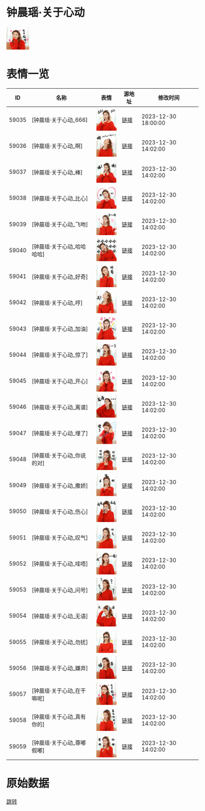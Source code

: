 # 钟晨瑶·关于心动

<img src="./cover.png" height="60" alt="cover" />

# 表情一览

|ID|名称|表情|源地址|修改时间|
|----|----|----|----|----|
|59035|[钟晨瑶·关于心动_666]|<img src="./pic/059035_%5B钟晨瑶·关于心动_666%5D.png" height="60" alt="666"/>|[链接](https://i0.hdslb.com/bfs/garb/2c9cb04e676f1c2e55e0673c595f706a05f6e8ac.png)|2023-12-30 18:00:00|
|59036|[钟晨瑶·关于心动_啊]|<img src="./pic/059036_%5B钟晨瑶·关于心动_啊%5D.png" height="60" alt="啊"/>|[链接](https://i0.hdslb.com/bfs/garb/1c803ab6696f7bce83764de5a9f24837f63a19a3.png)|2023-12-30 14:02:00|
|59037|[钟晨瑶·关于心动_棒]|<img src="./pic/059037_%5B钟晨瑶·关于心动_棒%5D.png" height="60" alt="棒"/>|[链接](https://i0.hdslb.com/bfs/garb/671dd85e7f5cc0a0711810736692f1667d81bf1d.png)|2023-12-30 14:02:00|
|59038|[钟晨瑶·关于心动_比心]|<img src="./pic/059038_%5B钟晨瑶·关于心动_比心%5D.png" height="60" alt="比心"/>|[链接](https://i0.hdslb.com/bfs/garb/ad97a05314924cbe2305bdefee0477a592b5530d.png)|2023-12-30 14:02:00|
|59039|[钟晨瑶·关于心动_飞吻]|<img src="./pic/059039_%5B钟晨瑶·关于心动_飞吻%5D.png" height="60" alt="飞吻"/>|[链接](https://i0.hdslb.com/bfs/garb/a499dcf6b0e8e86a879dc7fcb6d5f906dc1c64de.png)|2023-12-30 14:02:00|
|59040|[钟晨瑶·关于心动_哈哈哈哈]|<img src="./pic/059040_%5B钟晨瑶·关于心动_哈哈哈哈%5D.png" height="60" alt="哈哈哈哈"/>|[链接](https://i0.hdslb.com/bfs/garb/51f3c8fa11fa5a2775f4043f2a681bfff71648cc.png)|2023-12-30 14:02:00|
|59041|[钟晨瑶·关于心动_好奇]|<img src="./pic/059041_%5B钟晨瑶·关于心动_好奇%5D.png" height="60" alt="好奇"/>|[链接](https://i0.hdslb.com/bfs/garb/0db2f9f53b435ee6498e1f26817de89e99f8b20e.png)|2023-12-30 14:02:00|
|59042|[钟晨瑶·关于心动_哼]|<img src="./pic/059042_%5B钟晨瑶·关于心动_哼%5D.png" height="60" alt="哼"/>|[链接](https://i0.hdslb.com/bfs/garb/f5430ab20456c0738251450b8008218b722c346e.png)|2023-12-30 14:02:00|
|59043|[钟晨瑶·关于心动_加油]|<img src="./pic/059043_%5B钟晨瑶·关于心动_加油%5D.png" height="60" alt="加油"/>|[链接](https://i0.hdslb.com/bfs/garb/ca586931903868c31efb158eb2eb0a21371932d8.png)|2023-12-30 14:02:00|
|59044|[钟晨瑶·关于心动_惊了]|<img src="./pic/059044_%5B钟晨瑶·关于心动_惊了%5D.png" height="60" alt="惊了"/>|[链接](https://i0.hdslb.com/bfs/garb/95976dcc68bf5465b51ec54f55b9f611f0c9d4d7.png)|2023-12-30 14:02:00|
|59045|[钟晨瑶·关于心动_开心]|<img src="./pic/059045_%5B钟晨瑶·关于心动_开心%5D.png" height="60" alt="开心"/>|[链接](https://i0.hdslb.com/bfs/garb/a5aaef546062e2ca812853ebfa8b1fffcf0f2086.png)|2023-12-30 14:02:00|
|59046|[钟晨瑶·关于心动_离谱]|<img src="./pic/059046_%5B钟晨瑶·关于心动_离谱%5D.png" height="60" alt="离谱"/>|[链接](https://i0.hdslb.com/bfs/garb/5ffb4984c060577ac49a1e14da2a8a85bec4c868.png)|2023-12-30 14:02:00|
|59047|[钟晨瑶·关于心动_埋了]|<img src="./pic/059047_%5B钟晨瑶·关于心动_埋了%5D.png" height="60" alt="埋了"/>|[链接](https://i0.hdslb.com/bfs/garb/f85d54ba8356ed21265e8b7ec29d604fa4bc2d17.png)|2023-12-30 14:02:00|
|59048|[钟晨瑶·关于心动_你说的对]|<img src="./pic/059048_%5B钟晨瑶·关于心动_你说的对%5D.png" height="60" alt="你说的对"/>|[链接](https://i0.hdslb.com/bfs/garb/18aebace2f8e02b8e50b1939c16efef1a6d0ea60.png)|2023-12-30 14:02:00|
|59049|[钟晨瑶·关于心动_撒娇]|<img src="./pic/059049_%5B钟晨瑶·关于心动_撒娇%5D.png" height="60" alt="撒娇"/>|[链接](https://i0.hdslb.com/bfs/garb/777ff432d5ae208a55e77b7031d375515ff028d0.png)|2023-12-30 14:02:00|
|59050|[钟晨瑶·关于心动_伤心]|<img src="./pic/059050_%5B钟晨瑶·关于心动_伤心%5D.png" height="60" alt="伤心"/>|[链接](https://i0.hdslb.com/bfs/garb/2f81303baea66483f9fe959b041a2a6e2e7f9998.png)|2023-12-30 14:02:00|
|59051|[钟晨瑶·关于心动_叹气]|<img src="./pic/059051_%5B钟晨瑶·关于心动_叹气%5D.png" height="60" alt="叹气"/>|[链接](https://i0.hdslb.com/bfs/garb/c18ebdd7a60f6d5c605e20cd8240cd4843d53473.png)|2023-12-30 14:02:00|
|59052|[钟晨瑶·关于心动_哇唔]|<img src="./pic/059052_%5B钟晨瑶·关于心动_哇唔%5D.png" height="60" alt="哇唔"/>|[链接](https://i0.hdslb.com/bfs/garb/08916f1195e73744ea9f1e379182d88adb59e76a.png)|2023-12-30 14:02:00|
|59053|[钟晨瑶·关于心动_问号]|<img src="./pic/059053_%5B钟晨瑶·关于心动_问号%5D.png" height="60" alt="问号"/>|[链接](https://i0.hdslb.com/bfs/garb/297d296f6b0099977232248bb5a0a64be172c72b.png)|2023-12-30 14:02:00|
|59054|[钟晨瑶·关于心动_无语]|<img src="./pic/059054_%5B钟晨瑶·关于心动_无语%5D.png" height="60" alt="无语"/>|[链接](https://i0.hdslb.com/bfs/garb/82dcef730137d34fa36045c2d4d4884426b12b3f.png)|2023-12-30 14:02:00|
|59055|[钟晨瑶·关于心动_勿扰]|<img src="./pic/059055_%5B钟晨瑶·关于心动_勿扰%5D.png" height="60" alt="勿扰"/>|[链接](https://i0.hdslb.com/bfs/garb/36f9d5137e9ac7b5b0f000041f23480d0efcfe75.png)|2023-12-30 14:02:00|
|59056|[钟晨瑶·关于心动_嫌弃]|<img src="./pic/059056_%5B钟晨瑶·关于心动_嫌弃%5D.png" height="60" alt="嫌弃"/>|[链接](https://i0.hdslb.com/bfs/garb/dd577a8985868ed565eeb544f851e7e9f012d984.png)|2023-12-30 14:02:00|
|59057|[钟晨瑶·关于心动_在干嘛呢]|<img src="./pic/059057_%5B钟晨瑶·关于心动_在干嘛呢%5D.png" height="60" alt="在干嘛呢"/>|[链接](https://i0.hdslb.com/bfs/garb/75d1ea2f0e98164d716b93307c500c501c290f8e.png)|2023-12-30 14:02:00|
|59058|[钟晨瑶·关于心动_真有你的]|<img src="./pic/059058_%5B钟晨瑶·关于心动_真有你的%5D.png" height="60" alt="真有你的"/>|[链接](https://i0.hdslb.com/bfs/garb/830fcb1c62ed104aa7a669453e2b2997c30f96be.png)|2023-12-30 14:02:00|
|59059|[钟晨瑶·关于心动_尊嘟假嘟]|<img src="./pic/059059_%5B钟晨瑶·关于心动_尊嘟假嘟%5D.png" height="60" alt="尊嘟假嘟"/>|[链接](https://i0.hdslb.com/bfs/garb/8cda7a40d8109ef9433c74e4d7daaf1c9bddd5a9.png)|2023-12-30 14:02:00|

# 原始数据

[跳转](./raw.json)

